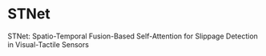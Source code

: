 # STNet
STNet: Spatio-Temporal Fusion-Based Self-Attention for Slippage Detection in Visual-Tactile Sensors
